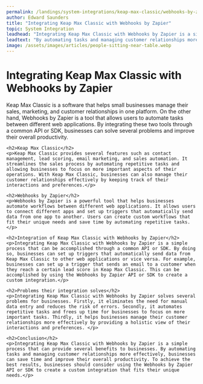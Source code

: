 ```yaml
---
permalink: /landings/system-integrations/keap-max-classic/webhooks-by-zapier
author: Edward Saunders
title: "Integrating Keap Max Classic with Webhooks by Zapier"
topic: System Integration
leadhead: "Integrating Keap Max Classic with Webhooks by Zapier is a simple process that can provide several benefits to businesses"
leadtext: "By automating tasks and managing customer relationships more effectively, businesses can save time and improve their overall productivity. To achieve the best results, businesses should consider using the Webhooks by Zapier API or SDK to create a custom integration that fits their unique needs."
image: /assets/images/articles/people-sitting-near-table.webp
---
```

<div class="arttext">	<h1>Integrating Keap Max Classic with Webhooks by Zapier</h1>
	<p>Keap Max Classic is a software that helps small businesses manage their sales, marketing, and customer relationships in one platform. On the other hand, Webhooks by Zapier is a tool that allows users to automate tasks between different web applications. By integrating these two tools through a common API or SDK, businesses can solve several problems and improve their overall productivity.</p>
	
	<h2>Keap Max Classic</h2>
	<p>Keap Max Classic provides several features such as contact management, lead scoring, email marketing, and sales automation. It streamlines the sales process by automating repetitive tasks and allowing businesses to focus on more important aspects of their operations. With Keap Max Classic, businesses can also manage their customer relationships effectively by keeping track of their interactions and preferences.</p>
	
	<h2>Webhooks by Zapier</h2>
	<p>Webhooks by Zapier is a powerful tool that helps businesses automate workflows between different web applications. It allows users to connect different apps and set up triggers that automatically send data from one app to another. Users can create custom workflows that fit their unique needs and save time by automating repetitive tasks.</p>
	
	<h2>Integration of Keap Max Classic with Webhooks by Zapier</h2>
	<p>Integrating Keap Max Classic with Webhooks by Zapier is a simple process that can be accomplished through a common API or SDK. By doing so, businesses can set up triggers that automatically send data from Keap Max Classic to other web applications or vice versa. For example, businesses can set up a trigger that sends an email to a customer when they reach a certain lead score in Keap Max Classic. This can be accomplished by using the Webhooks by Zapier API or SDK to create a custom integration.</p>
	
	<h2>Problems their integration solves</h2>
	<p>Integrating Keap Max Classic with Webhooks by Zapier solves several problems for businesses. Firstly, it eliminates the need for manual data entry and reduces the risk of errors. Secondly, it automates repetitive tasks and frees up time for businesses to focus on more important tasks. Thirdly, it helps businesses manage their customer relationships more effectively by providing a holistic view of their interactions and preferences. </p>
	
	<h2>Conclusion</h2>
	<p>Integrating Keap Max Classic with Webhooks by Zapier is a simple process that can provide several benefits to businesses. By automating tasks and managing customer relationships more effectively, businesses can save time and improve their overall productivity. To achieve the best results, businesses should consider using the Webhooks by Zapier API or SDK to create a custom integration that fits their unique needs.</p>
</div>